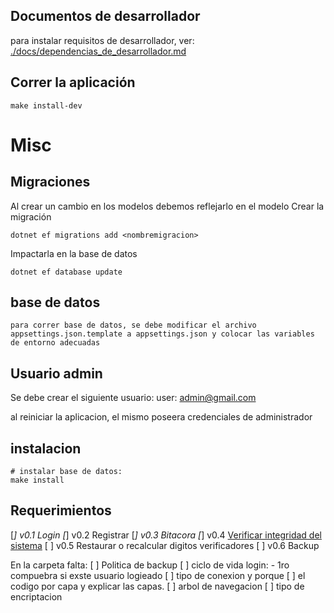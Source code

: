 ## Documentos de desarrollador

para instalar requisitos de desarrollador, ver: [./docs/dependencias_de_desarrollador.md](./docs/dependencias_de_desarrollador.md)

## Correr la aplicación
~~~
make install-dev
~~~


# Misc
## Migraciones
Al crear un cambio en los modelos debemos reflejarlo en el modelo
Crear la migración
~~~
dotnet ef migrations add <nombremigracion>
~~~

Impactarla en la base de datos
~~~
dotnet ef database update
~~~


## base de datos
~~~
para correr base de datos, se debe modificar el archivo appsettings.json.template a appsettings.json y colocar las variables de entorno adecuadas
~~~


## Usuario admin

Se debe crear el siguiente usuario:
user: admin@gmail.com

al reiniciar la aplicacion, el mismo poseera credenciales de administrador


## instalacion
~~~
# instalar base de datos:
make install
~~~

## Requerimientos
[*] v0.1 Login
[*] v0.2 Registrar
[*] v0.3 Bitacora
[*] v0.4 [Verificar integridad del sistema](https://www.codeproject.com/Tips/588941/Check-Digit-Vertical-and-Horizontal)
[ ] v0.5 Restaurar o recalcular digitos verificadores
[ ] v0.6 Backup


En la carpeta falta:
[ ] Politica de backup
[ ] ciclo de vida login:
    - 1ro compuebra si exste usuario logieado
[ ] tipo de conexion y porque
[ ] el codigo por capa y explicar las capas.
[ ] arbol de navegacion
[ ] tipo de encriptacion

